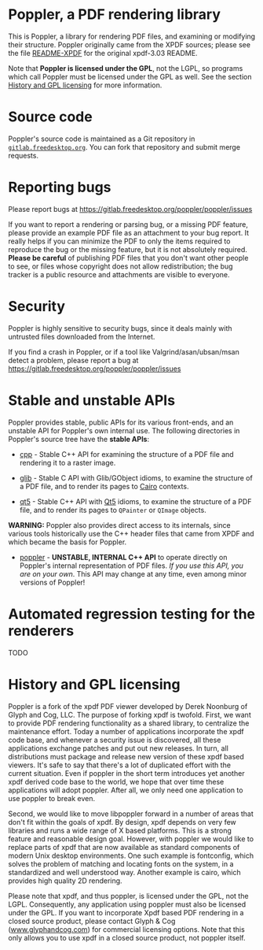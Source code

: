 Poppler, a PDF rendering library
================================

This is Poppler, a library for rendering PDF files, and examining or
modifying their structure.  Poppler originally came from the XPDF
sources; please see the file [README-XPDF](README-XPDF) for the
original xpdf-3.03 README.

Note that **Poppler is licensed under the GPL**, not the LGPL, so
programs which call Poppler must be licensed under the GPL as well.
See the section [History and GPL
licensing](#history-and-gpl-licensing) for more information.

# Source code

Poppler's source code is maintained as a Git repository in
[`gitlab.freedesktop.org`][gitlab].  You can fork that repository and
submit merge requests.

[gitlab]: https://gitlab.freedesktop.org/poppler/poppler

# Reporting bugs

Please report bugs at
https://gitlab.freedesktop.org/poppler/poppler/issues

If you want to report a rendering or parsing bug, or a missing PDF
feature, please provide an example PDF file as an attachment to your
bug report.  It really helps if you can minimize the PDF to only the
items required to reproduce the bug or the missing feature, but it is
not absolutely required.  **Please be careful** of publishing PDF
files that you don't want other people to see, or files whose
copyright does not allow redistribution; the bug tracker is a public
resource and attachments are visible to everyone.

# Security

Poppler is highly sensitive to security bugs, since it deals mainly
with untrusted files downloaded from the Internet.

If you find a crash in Poppler, or if a tool like
Valgrind/asan/ubsan/msan detect a problem, please report a bug at
https://gitlab.freedesktop.org/poppler/poppler/issues

# Stable and unstable APIs

Poppler provides stable, public APIs for its various front-ends, and
an unstable API for Poppler's own internal use.  The following
directories in Poppler's source tree have the **stable APIs**:

* [cpp](cpp) - Stable C++ API for examining the structure of a PDF
  file and rendering it to a raster image.

* [glib](glib) - Stable C API with Glib/GObject idioms, to examine the
  structure of a PDF file, and to render its pages to [Cairo]
  contexts.

* [qt5](qt5) - Stable C++ API with [Qt5] idioms, to examine the
  structure of a PDF file, and to render its pages to `QPainter` or
  `QImage` objects.

**WARNING:** Poppler also provides direct access to its internals,
since various tools historically use the C++ header files that came
from XPDF and which became the basis for Poppler.

* [poppler](poppler) - **UNSTABLE, INTERNAL C++ API** to operate
  directly on Poppler's internal representation of PDF files.  *If you
  use this API, you are on your own*.  This API may change at any
  time, even among minor versions of Poppler!

[Cairo]: https://www.cairographics.org/
[Qt5]: https://www.qt.io/

# Automated regression testing for the renderers

TODO

# History and GPL licensing

Poppler is a fork of the xpdf PDF viewer developed by Derek Noonburg
of Glyph and Cog, LLC.  The purpose of forking xpdf is twofold.
First, we want to provide PDF rendering functionality as a shared
library, to centralize the maintenance effort.  Today a number of
applications incorporate the xpdf code base, and whenever a security
issue is discovered, all these applications exchange patches and put
out new releases.  In turn, all distributions must package and release
new version of these xpdf based viewers.  It's safe to say that
there's a lot of duplicated effort with the current situation.  Even if
poppler in the short term introduces yet another xpdf derived code
base to the world, we hope that over time these applications will
adopt poppler.  After all, we only need one application to use poppler
to break even.

Second, we would like to move libpoppler forward in a number of areas
that don't fit within the goals of xpdf.  By design, xpdf depends on
very few libraries and runs a wide range of X based platforms.  This
is a strong feature and reasonable design goal.  However, with poppler
we would like to replace parts of xpdf that are now available as
standard components of modern Unix desktop environments.  One such
example is fontconfig, which solves the problem of matching and
locating fonts on the system, in a standardized and well understood
way.  Another example is cairo, which provides high quality 2D
rendering.

Please note that xpdf, and thus poppler, is licensed under the GPL,
not the LGPL.  Consequently, any application using poppler must also
be licensed under the GPL.  If you want to incorporate Xpdf based PDF
rendering in a closed source product, please contact Glyph & Cog
(www.glyphandcog.com) for commercial licensing options. Note that
this only allows you to use xpdf in a closed source product,
not poppler itself.
